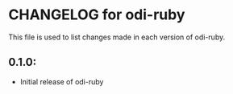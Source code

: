 # CHANGELOG for odi-ruby

This file is used to list changes made in each version of odi-ruby.

## 0.1.0:

* Initial release of odi-ruby
